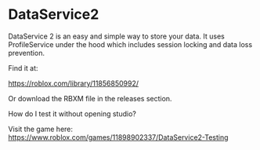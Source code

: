 # DataService2
DataService 2 is an easy and simple way to store your data. It uses ProfileService under the hood which includes session locking and data loss prevention.

Find it at:

https://roblox.com/library/11856850992/

Or download the RBXM file in the releases section.

How do I test it without opening studio?

Visit the game here: https://www.roblox.com/games/11898902337/DataService2-Testing
